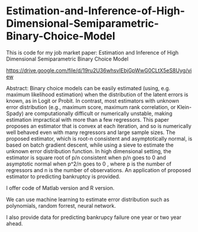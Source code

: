 # Estimation-and-Inference-of-High-Dimensional-Semiparametric-Binary-Choice-Model
This is code for my job market paper: Estimation and Inference of High Dimensional Semiparametric Binary Choice Model

https://drive.google.com/file/d/19ru2U36whsvIEbjGpWwG0CLtX5eS8Uyg/view

Abstract:
Binary choice models can be easily estimated (using, e.g. maximum likelihood estimation) when the distribution of the latent errors is known, as in Logit or Probit. In contrast, most estimators with unknown error distribution (e.g., maximum score, maximum rank correlation, or Klein-Spady) are computationally difficult or numerically unstable, making estimation impractical with more than a few regressors. This paper proposes an estimator that is convex at each iteration, and so is numerically well behaved even with many regressors and large sample sizes. The proposed estimator, which is root-n consistent and asymptotically normal, is based on batch gradient descent, while using a sieve to estimate the unknown error distribution function. In high dimensional setting, the estimator is square root of p/n consistent when p/n goes to 0  and asymptotic normal when p^2/n goes to 0 , where p is the number of regressors and n is the number of observations. An application of proposed estimator to predicting bankruptcy is provided.

I offer code of Matlab version and R version.

We can use machine learning to estimate error distribution such as polynomials, random forrest, neural network.

I also provide data for predicting bankrupcy failure one year or two year ahead.
